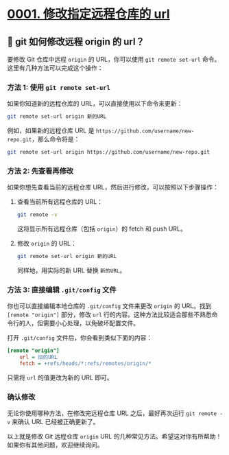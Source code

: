 # [0001. 修改指定远程仓库的 url](https://github.com/Tdahuyou/git/tree/main/0001.%20%E4%BF%AE%E6%94%B9%E6%8C%87%E5%AE%9A%E8%BF%9C%E7%A8%8B%E4%BB%93%E5%BA%93%E7%9A%84%20url)


## 🤖 git 如何修改远程 origin 的 url？

要修改 Git 仓库中远程 `origin` 的 URL，你可以使用 `git remote set-url` 命令。这里有几种方法可以完成这个操作：

### 方法 1: 使用 `git remote set-url`

如果你知道新的远程仓库的 URL，可以直接使用以下命令来更新：

```sh
git remote set-url origin 新的URL
```

例如，如果新的远程仓库 URL 是 `https://github.com/username/new-repo.git`，那么命令将是：

```sh
git remote set-url origin https://github.com/username/new-repo.git
```

### 方法 2: 先查看再修改

如果你想先查看当前的远程仓库 URL，然后进行修改，可以按照以下步骤操作：

1. 查看当前所有远程仓库的 URL：

   ```sh
   git remote -v
   ```

   这将显示所有远程仓库（包括 `origin`）的 fetch 和 push URL。

2. 修改 `origin` 的 URL：

   ```sh
   git remote set-url origin 新的URL
   ```

   同样地，用实际的新 URL 替换 `新的URL`。

### 方法 3: 直接编辑 `.git/config` 文件

你也可以直接编辑本地仓库的 `.git/config` 文件来更改 `origin` 的 URL。找到 `[remote "origin"]` 部分，修改 `url` 行的内容。这种方法比较适合那些不熟悉命令行的人，但需要小心处理，以免破坏配置文件。

打开 `.git/config` 文件后，你会看到类似下面的内容：

```ini
[remote "origin"]
    url = 旧的URL
    fetch = +refs/heads/*:refs/remotes/origin/*
```

只需将 `url` 的值更改为新的 URL 即可。

### 确认修改

无论你使用哪种方法，在修改完远程仓库 URL 之后，最好再次运行 `git remote -v` 来确认 URL 已经被正确更新了。

以上就是修改 Git 远程仓库 `origin` URL 的几种常见方法。希望这对你有所帮助！如果你有其他问题，欢迎继续询问。